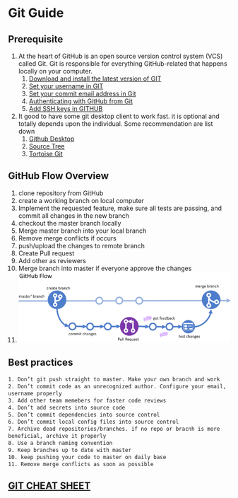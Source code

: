 # Git Guide 
## Prerequisite
1. At the heart of GitHub is an open source version control system (VCS) called Git. Git is responsible for everything GitHub-related that happens locally on your computer. 
   1. [Download and install the latest version of GIT](https://git-scm.com/downloads)
   2. [Set your username in GIT](https://docs.github.com/en/get-started/getting-started-with-git/setting-your-username-in-git)
   3. [Set your commit email address in Git](https://docs.github.com/en/account-and-profile/setting-up-and-managing-your-personal-account-on-github/managing-email-preferences/setting-your-commit-email-address)
   4. [Authenticating with GitHub from Git](https://docs.github.com/en/get-started/quickstart/set-up-git#authenticating-with-github-from-git)
   5. [Add SSH keys in GITHUB](https://docs.github.com/en/authentication/connecting-to-github-with-ssh/about-ssh)
2. It good to have some git desktop client to work fast. it is optional and totally depends upon the individual. Some recommendation are list down
   1. [Github Desktop](https://desktop.github.com/) 
   2. [Source Tree](https://www.sourcetreeapp.com/)
   3. [Tortoise Git](https://tortoisegit.org/)
## GitHub Flow Overview 
   1. clone repository from GitHub 
   2. create a working branch on local computer
   3. Implement the requested feature, make sure all tests are passing, and commit all changes in the new branch
   4. checkout the master branch locally 
   5. Merge master branch into your local branch    
   6. Remove merge conflicts if occurs
   7. push/upload the changes to remote branch
   8. Create Pull request
   9. Add other as reviewers
   10. Merge branch into master if everyone approve the changes 
   11. ![Github Flow](GitHubFlow.PNG)


## Best practices
    1. Don’t git push straight to master. Make your own branch and work 
    2. Don’t commit code as an unrecognized author. Configure your email, username properly
    3. Add other team memebers for faster code reviews
    4. Don’t add secrets into source code
    5. Don’t commit dependencies into source control
    6. Don’t commit local config files into source control 
    7. Archive dead repositories/branches. if no repo or bracnh is more beneficial, archive it properly
    8. Use a branch naming convention
    9. Keep branches up to date with master
    10. keep pushing your code to master on daily base
    11. Remove merge conflicts as soon as possible 

## [GIT CHEAT SHEET](https://education.github.com/git-cheat-sheet-education.pdf) 




